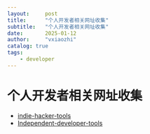 ```yaml
---
layout:     post
title:      "个人开发者相关网址收集"
subtitle:   "个人开发者相关网址收集"
date:       2025-01-12
author:     "vxiaozhi"
catalog: true
tags:
    - developer
---
```


# 个人开发者相关网址收集

- [indie-hacker-tools](https://github.com/erikluo/indie-hacker-tools)
- [Independent-developer-tools](https://github.com/yaolifeng0629/Awesome-independent-tools)
